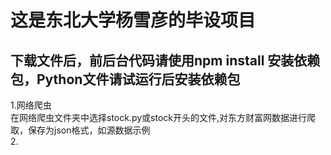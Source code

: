 这是东北大学杨雪彦的毕设项目
====
下载文件后，前后台代码请使用npm install 安装依赖包，Python文件请试运行后安装依赖包
-------  
1.网络爬虫
<br> 
在网络爬虫文件夹中选择stock.py或stock开头的文件,对东方财富网数据进行爬取，保存为json格式，如源数据示例
<br> 
2.
